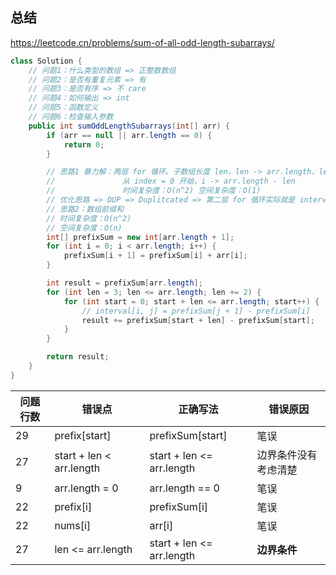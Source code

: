 ## 总结

https://leetcode.cn/problems/sum-of-all-odd-length-subarrays/

```java
class Solution {
    // 问题1：什么类型的数组 => 正整数数组
    // 问题2：是否有重复元素 => 有
    // 问题3：是否有序 => 不 care
    // 问题4：如何输出 => int
    // 问题5：函数定义
    // 问题6：检查输入参数
    public int sumOddLengthSubarrays(int[] arr) {
        if (arr == null || arr.length == 0) {
            return 0;
        }

        // 思路1 暴力解：两层 for 循环。子数组长度 len，len -> arr.length，len += 2，
        //               从 index = 0 开始，i -> arr.length - len
        //               时间复杂度：O(n^2) 空间复杂度：O(1)
        // 优化思路 => DUP => Duplitcated => 第二层 for 循环实际就是 interval[i, j]
        // 思路2：数组前缀和
        // 时间复杂度：O(n^2)
        // 空间复杂度：O(n)
        int[] prefixSum = new int[arr.length + 1];
        for (int i = 0; i < arr.length; i++) {
            prefixSum[i + 1] = prefixSum[i] + arr[i];
        }

        int result = prefixSum[arr.length];
        for (int len = 3; len <= arr.length; len += 2) {
            for (int start = 0; start + len <= arr.length; start++) {
                // interval[i, j] = prefixSum[j + 1] - prefixSum[i]
                result += prefixSum[start + len] - prefixSum[start];
            }
        }

        return result;
    }
}
```

| 问题行数 | 错误点                      | 正确写法                      | 错误原因       |
|------|--------------------------|---------------------------|------------|
| 29   | prefix[start]            | prefixSum[start]          | 笔误         |
| 27   | start + len < arr.length | start + len <= arr.length | 边界条件没有考虑清楚 |
| 9    | arr.length = 0           | arr.length == 0           | 笔误         |
| 22   | prefix[i]                | prefixSum[i]              | 笔误         |
| 22   | nums[i]                  | arr[i]                    | 笔误         |
| 27   | len <= arr.length        | start + len <= arr.length | **边界条件**   |

